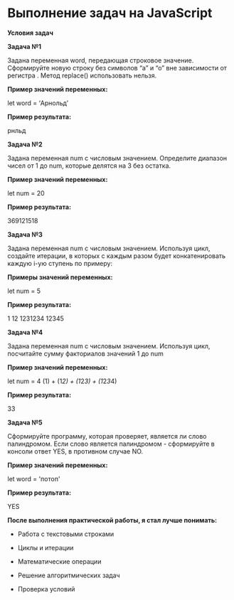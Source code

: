 # Выполнение задач на JavaScript

**Условия задач**

**Задача №1**

Задана переменная word, передающая строковое значение. Сформируйте новую строку без символов “а” и “о” вне зависимости от регистра . Метод replace() использовать нельзя. 

**Пример значений переменных:**

let word = ‘Арнольд’

**Пример результата:**

рнльд

**Задача №2**

Задана переменная num с числовым значением. Определите диапазон чисел от 1 до num, которые делятся на 3 без остатка.

**Пример значений переменных:** 

let num = 20

**Пример результата:** 

369121518

**Задача №3** 

Задана переменная num c числовым значением. Используя цикл, создайте итерации, в которых с каждым разом будет конкатенировать каждую i-ую ступень по примеру: 

**Примеры значений переменных:**

let num = 5 

**Пример результата:** 

1 12 1231234 12345

**Задача №4**

Задана переменная num c числовым значением. Используя цикл, посчитайте сумму факториалов значений 1 до num 

**Пример значений переменных:** 

let num = 4 (1) + (1*2) + (1*2*3) + (1*2*3*4)

**Пример результата:**

33

**Задача №5**

Сформируйте программу, которая проверяет, является ли слово палиндромом. Если слово является палиндромом - сформируйте в консоли ответ YES, в противном случае NO.

**Пример значений переменных:**

 let word = 'потоп' 
 
**Пример результата:**

YES


**После выполнения практической работы, я стал лучше понимать:**

- Работа с текстовыми строками

- Циклы и итерации

- Математические операции

- Решение алгоритмических задач

- Проверка условий
